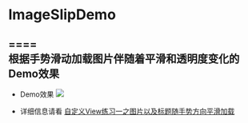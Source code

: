 # ImageSlipDemo
====  
根据手势滑动加载图片伴随着平滑和透明度变化的Demo效果
----
 - Demo效果
 ![](https://github.com/aclululu/ImageSlipDemo/tree/master/SlipDemo/art/ViewPagerIndicator.gif)

 - 详细信息请看 [自定义View练习一之图片以及标题随手势方向平滑加载](http://blog.csdn.net/u013757124/article/details/52456434)
